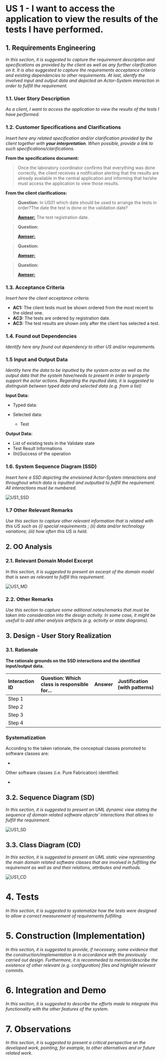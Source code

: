 # US 1 -  I want to access the application to view the results of the tests I have performed.

## 1. Requirements Engineering

*In this section, it is suggested to capture the requirement description and specifications as provided by the client as well as any further clarification on it. It is also suggested to capture the requirements acceptance criteria and existing dependencies to other requirements. At last, identfy the involved input and output data and depicted an Actor-System interaction in order to fulfill the requirement.*

### 1.1. User Story Description

*As a client, I want to access the application to view the results of the tests I have performed.*

### 1.2. Customer Specifications and Clarifications 

*Insert here any related specification and/or clarification provided by the client together with **your interpretation**. When possible, provide a link to such specifications/clarifications.*

**From the specifications document:**

>Once the laboratory coordinator confirms that everything was done correctly, the client receives a notification alerting that the
results are already available in the central application and informing that he/she must access the
application to view those results. 

**From the client clarifications:**

> **Question:** In US01 which date should be used to arrange the tests in order?The date the test is done or the validation date?
> 
> [**Awnser:**](https://moodle.isep.ipp.pt/mod/forum/discuss.php?d=8787) The test registration date.

> **Question:**
>
> [**Awnser:**]()

> **Question:**
>
> [**Awnser:**]()

> **Question:**
>
> [**Awnser:**]()

### 1.3. Acceptance Criteria

*Insert here the client acceptance criteria.*

* **AC1:** The client tests must be shown ordered from the most recent to the oldest one. 
* **AC3:** The tests are ordered by registration date.
* **AC3:** The test results are shown only after the client has selected a test.
### 1.4. Found out Dependencies

*Identify here any found out dependency to other US and/or requirements.*

### 1.5 Input and Output Data

*Identity here the data to be inputted by the system actor as well as the output data that the system have/needs to present in order to properly support the actor actions. Regarding the inputted data, it is suggested to distinguish between typed data and selected data (e.g. from a list)*

**Input Data:**

* Typed data:

* Selected data:
    * Test

**Output Data:**

* List of existing tests in the Validate state
* Test Result Informations   
* (In)Success of the operation

### 1.6. System Sequence Diagram (SSD)

*Insert here a SSD depicting the envisioned Actor-System interactions and throughout which data is inputted and outputted to fulfill the requirement. All interactions must be numbered.*

![US1_SSD](US1_SSD.svg)

### 1.7 Other Relevant Remarks

*Use this section to capture other relevant information that is related with this US such as (i) special requirements ; (ii) data and/or technology variations; (iii) how often this US is held.* 

## 2. OO Analysis

### 2.1. Relevant Domain Model Excerpt 
*In this section, it is suggested to present an excerpt of the domain model that is seen as relevant to fulfill this requirement.* 

![US1_MD](US1_MD.svg)

### 2.2. Other Remarks

*Use this section to capture some aditional notes/remarks that must be taken into consideration into the design activity. In some case, it might be usefull to add other analysis artifacts (e.g. activity or state diagrams).* 

## 3. Design - User Story Realization 

### 3.1. Rationale

**The rationale grounds on the SSD interactions and the identified input/output data.**

| Interaction ID | Question: Which class is responsible for... | Answer      | Justification (with patterns)  |
|:-------------  |:------------------------------------------- |:------------|:------------------------------ |
| Step 1  		 |							                   |             |                                |
| Step 2  		 |							                   |             |                                |
| Step 3  		 |						                   	   |             |                                | 
| Step 4  		 |						                       |             |                                |

### Systematization ##

According to the taken rationale, the conceptual classes promoted to software classes are: 

 * 

Other software classes (i.e. Pure Fabrication) identified: 

 * 

## 3.2. Sequence Diagram (SD)

*In this section, it is suggested to present an UML dynamic view stating the sequence of domain related software objects' interactions that allows to fulfill the requirement.* 

![US1_SD](US1_SD.svg)

## 3.3. Class Diagram (CD)

*In this section, it is suggested to present an UML static view representing the main domain related software classes that are involved in fulfilling the requirement as well as and their relations, attributes and methods.*

![US1_CD](US1_CD.svg)

# 4. Tests 
*In this section, it is suggested to systematize how the tests were designed to allow a correct measurement of requirements fulfilling.* 

# 5. Construction (Implementation)

*In this section, it is suggested to provide, if necessary, some evidence that the construction/implementation is in accordance with the previously carried out design. Furthermore, it is recommeded to mention/describe the existence of other relevant (e.g. configuration) files and highlight relevant commits.*

# 6. Integration and Demo 

*In this section, it is suggested to describe the efforts made to integrate this functionality with the other features of the system.*

# 7. Observations

*In this section, it is suggested to present a critical perspective on the developed work, pointing, for example, to other alternatives and or future related work.*






